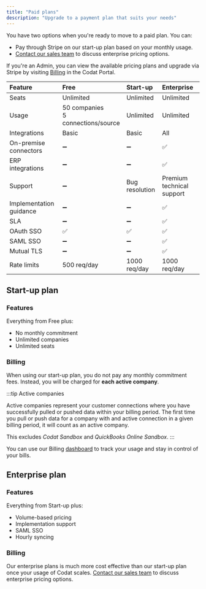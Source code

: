 ```yaml
---
title: "Paid plans"
description: "Upgrade to a payment plan that suits your needs"
---
```


You have two options when you're ready to move to a paid plan. You can:

- Pay through Stripe on our start-up plan based on your monthly usage.
- [Contact our sales team](https://www.codat.io/plans/#get-in-touch) to discuss enterprise pricing options.

If you're an Admin, you can view the available pricing plans and upgrade via Stripe by visiting <a href="https://app.codat.io/settings/billing" target="_blank">Billing</a> in the Codat Portal.

| Feature           | Free           | Start-up       | Enterprise       |
| :-                | :--             | :--             | :--               |
| Seats             | Unlimited      | Unlimited      | Unlimited        |
| Usage             | 50 companies<br/>5 connections/source | Unlimited    | Unlimited        |
| Integrations      | Basic          | Basic           | All            |
| On-premise connectors   | ➖             | ➖          | ✅              |
| ERP integrations        | ➖             | ➖          | ✅              |
| Support           | ➖             | Bug resolution  | Premium technical support              |
| Implementation guidance | ➖             | ➖          | ✅              |
| SLA               | ➖             | ➖          | ✅              |
| OAuth SSO         | ✅             | ✅          | ✅              |
| SAML SSO          | ➖             | ➖          | ✅              |
| Mutual TLS        | ➖             | ➖          | ✅              |
| Rate limits       | 500 req/day     | 1000 req/day | 1000 req/day              |

## Start-up plan 

### Features

Everything from Free plus:
- No monthly commitment
- Unlimited companies
- Unlimited seats

### Billing

When using our start-up plan, you do not pay any monthly commitment fees. Instead, you will be charged for **each active company**. 

:::tip Active companies

Active companies represent your customer connections where you have successfully pulled or pushed data within your billing period. The first time you pull or push data for a company with and active connection in a given billing period, it will count as an active company.

This excludes *Codat Sandbox* and *QuickBooks Online Sandbox*.
:::

You can use our Billing [dashboard](https://app.codat.io/settings/billing/usage) to track your usage and stay in control of your bills. 

## Enterprise plan

### Features

Everything from Start-up plus:

- Volume-based pricing
- Implementation support
- SAML SSO
- Hourly syncing

### Billing

Our enterprise plans is much more cost effective than our start-up plan once your usage of Codat scales. [Contact our sales team](https://www.codat.io/plans/#get-in-touch) to discuss enterprise pricing options.
